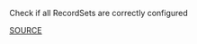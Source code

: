 Check if all RecordSets are correctly configured

[SOURCE](https://docs.aws.amazon.com/Route53/latest/DeveloperGuide/ResourceRecordTypes.html)